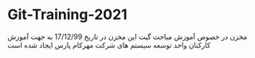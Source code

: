 # Git-Training-2021
مخزن در خصوص آموزش مباحث گیت
این مخزن در تاریخ 17/12/99 به جهت آموزش کارکنان واحد توسعه سیستم های شرکت مهرکام پارس ایجاد شده است
